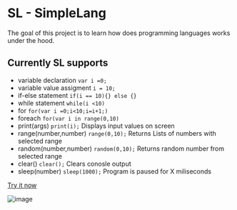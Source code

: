 # SL - SimpleLang

The goal of this project is to learn how does programming languages works under the hood.
## Currently SL supports
 - variable declaration `var i =0;`
 - variable value assigment  `i = 10;`
 - if-else statement  `if(i == 10){} else {}`
 - while statement `while(i <10)`
 - for  `for(var i =0;i<10;i=i+1;)`
 - foreach `for(var i in range(0,10)`
 - print(args) `print(i);` Displays input values on screen
 - range(number,number)  `range(0,10);` Returns Lists of numbers with selected range
 - random(number,number) `random(0,10);` Returns random number from selected range
 - clear() `clear();` Clears conosle output
 - sleep(number) `sleep(1000);` Program is paused for X miliseconds

[Try it now](https://github.com/jwdeveloper/SimpleLanguage/releases/latest/download/SimpleLangGui.exe)

![image](https://user-images.githubusercontent.com/79764581/229307865-e7d81187-0072-4453-9443-105a92e9f498.png)

